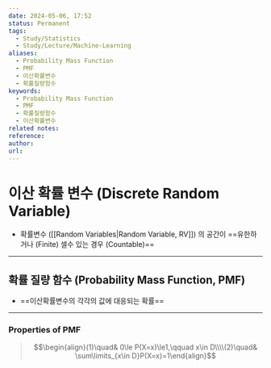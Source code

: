 ```yaml
---
date: 2024-05-06, 17:52
status: Permanent
tags:
  - Study/Statistics
  - Study/Lecture/Machine-Learning
aliases:
  - Probability Mass Function
  - PMF
  - 이산확률변수
  - 확률질량함수
keywords:
  - Probability Mass Function
  - PMF
  - 확률질량함수
  - 이산확률변수
related notes: 
reference: 
author: 
url:
---
```

# 이산 확률 변수 (Discrete Random Variable)

- 확률변수 ([[Random Variables|Random Variable, RV]]) 의 공간이 ==유한하거나 (Finite) 셀수 있는 경우 (Countable)==

---
## 확률 질량 함수 (Probability Mass Function, PMF)
- ==이산확률변수의 각각의 값에 대응되는 확률== 
---
### Properties of PMF

  >$$\begin{align}(1)\quad& 0\le P(X=x)\le1,\qquad x\in D\\\\(2)\quad& \sum\limits_{x\in D}P(X=x)=1\end{align}$$
  